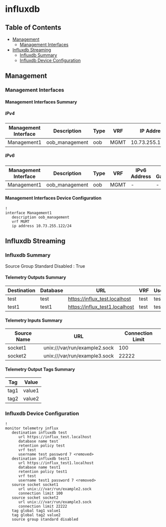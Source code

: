 # influxdb

## Table of Contents

- [Management](#management)
  - [Management Interfaces](#management-interfaces)
- [Influxdb Streaming](#influxdb-streaming)
  - [Influxdb Summary](#influxdb-summary)
  - [Influxdb Device Configuration](#influxdb-device-configuration)

## Management

### Management Interfaces

#### Management Interfaces Summary

##### IPv4

| Management Interface | Description | Type | VRF | IP Address | Gateway |
| -------------------- | ----------- | ---- | --- | ---------- | ------- |
| Management1 | oob_management | oob | MGMT | 10.73.255.122/24 | 10.73.255.2 |

##### IPv6

| Management Interface | Description | Type | VRF | IPv6 Address | IPv6 Gateway |
| -------------------- | ----------- | ---- | --- | ------------ | ------------ |
| Management1 | oob_management | oob | MGMT | - | - |

#### Management Interfaces Device Configuration

```eos
!
interface Management1
   description oob_management
   vrf MGMT
   ip address 10.73.255.122/24
```

## Influxdb Streaming

### Influxdb Summary

Source Group Standard Disabled : True

#### Telemetry Outputs Summary

| Destination | Database | URL | VRF | Username |
| ----------- | -------- | --- | --- | -------- |
| test | test | https://influx_test.localhost | test | test |
| test1 | test1 | https://influx_test1.localhost | test | test1 |

#### Telemetry Inputs Summary

| Source Name | URL | Connection Limit |
| ----------- | --- | ---------------- |
| socket1 | unix:///var/run/example2.sock | 100 |
| socket2 | unix:///var/run/example3.sock | 22222 |

#### Telemetry Output Tags Summary

| Tag | Value |
| --- | ----- |
| tag1 | value1 |
| tag2 | value2 |

### Influxdb Device Configuration

```eos
!
monitor telemetry influx
   destination influxdb test
      url https://influx_test.localhost
      database name test
      retention policy test
      vrf test
      username test password 7 <removed>
   destination influxdb test1
      url https://influx_test1.localhost
      database name test1
      retention policy test1
      vrf test
      username test1 password 7 <removed>
   source socket socket1
      url unix:///var/run/example2.sock
      connection limit 100
   source socket socket2
      url unix:///var/run/example3.sock
      connection limit 22222
   tag global tag1 value1
   tag global tag2 value2
   source group standard disabled
```
